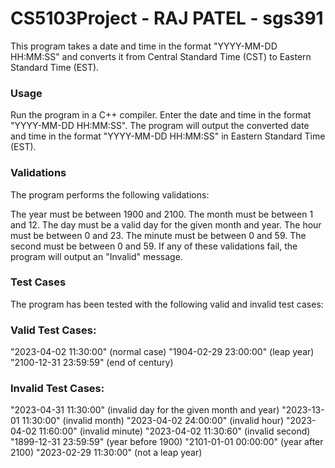 # CS5103Project - RAJ PATEL - sgs391
This program takes a date and time in the format "YYYY-MM-DD HH:MM:SS" and converts it from Central Standard Time (CST) to Eastern Standard Time (EST).

### Usage
Run the program in a C++ compiler.
Enter the date and time in the format "YYYY-MM-DD HH:MM:SS".
The program will output the converted date and time in the format "YYYY-MM-DD HH:MM:SS" in Eastern Standard Time (EST).


### Validations
The program performs the following validations:

The year must be between 1900 and 2100.
The month must be between 1 and 12.
The day must be a valid day for the given month and year.
The hour must be between 0 and 23.
The minute must be between 0 and 59.
The second must be between 0 and 59.
If any of these validations fail, the program will output an "Invalid" message.

### Test Cases
The program has been tested with the following valid and invalid test cases:

### Valid Test Cases:

"2023-04-02 11:30:00" (normal case)
"1904-02-29 23:00:00" (leap year)
"2100-12-31 23:59:59" (end of century)

### Invalid Test Cases:

"2023-04-31 11:30:00" (invalid day for the given month and year)
"2023-13-01 11:30:00" (invalid month)
"2023-04-02 24:00:00" (invalid hour)
"2023-04-02 11:60:00" (invalid minute)
"2023-04-02 11:30:60" (invalid second)
"1899-12-31 23:59:59" (year before 1900)
"2101-01-01 00:00:00" (year after 2100)
"2023-02-29 11:30:00" (not a leap year)
